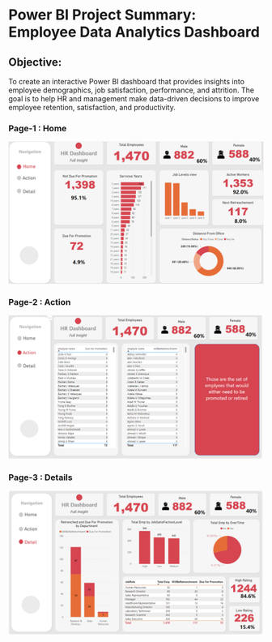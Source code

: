 # Power BI Project Summary: Employee Data Analytics Dashboard


## Objective:

<p>To create an interactive Power BI dashboard that provides insights into employee demographics, job satisfaction, performance, and attrition. The goal is to help HR and management make data-driven decisions to improve employee retention, satisfaction, and productivity.


### Page-1 : Home
<img src = "Home.png">

### Page-2 : Action
<img src = "Action.png">

### Page-3 : Details
<img src = "Details.png">


